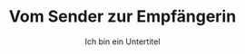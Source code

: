 ---
layout: trend
title: Vom Sender zur Empfängerin
subtitle: Ich bin ein Untertitel
teaser-img: "editorial.svg"
---